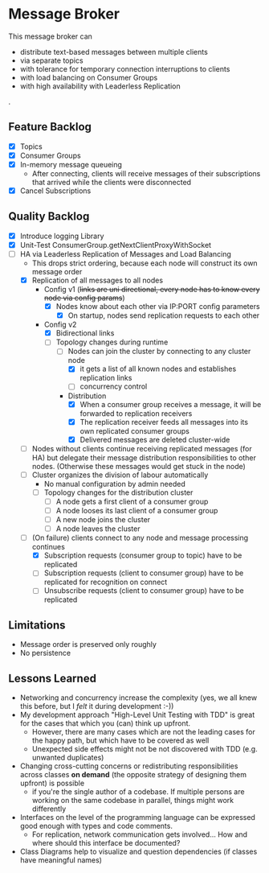 # Message Broker

This message broker can

* distribute text-based messages between multiple clients
* via separate topics
* with tolerance for temporary connection interruptions to clients
* with load balancing on Consumer Groups
* with high availability with Leaderless Replication

.

## Feature Backlog

- [x] Topics
- [x] Consumer Groups
- [x] In-memory message queueing
    - After connecting, clients will receive messages of their subscriptions that arrived while the clients were
      disconnected
- [x] Cancel Subscriptions

## Quality Backlog

- [x] Introduce logging Library
- [x] Unit-Test ConsumerGroup.getNextClientProxyWithSocket
- [ ] HA via Leaderless Replication of Messages and Load Balancing
    - This drops strict ordering, because each node will construct its own message order
    - [x] Replication of all messages to all nodes
      - Config v1 (~~links are uni directional, every node has to know every node via config params~~)
        - [x] Nodes know about each other via IP:PORT config parameters
          - [x] On startup, nodes send replication requests to each other
      - Config v2
        - [x] Bidirectional links
        - [ ] Topology changes during runtime
          - [ ] Nodes can join the cluster by connecting to any cluster node
            - [x] it gets a list of all known nodes and establishes replication links
            - [ ] concurrency control
          - Distribution
              - [x] When a consumer group receives a message, it will be forwarded to replication receivers
              - [x] The replication receiver feeds all messages into its own replicated consumer groups
              - [x] Delivered messages are deleted cluster-wide
    - [ ] Nodes without clients continue receiving replicated messages (for HA) but delegate their message distribution
      responsibilities to other nodes. (Otherwise these messages would get stuck in the node)
    - [ ] Cluster organizes the division of labour automatically
      - No manual configuration by admin needed
      - [ ] Topology changes for the distribution cluster
        - [ ] A node gets a first client of a consumer group
        - [ ] A node looses its last client of a consumer group
        - [ ] A new node joins the cluster
        - [ ] A node leaves the cluster
    - [ ] (On failure) clients connect to any node and message processing continues
        - [x] Subscription requests (consumer group to topic) have to be replicated
        - [ ] Subscription requests (client to consumer group) have to be replicated for recognition on connect
        - [ ] Unsubscribe requests (client to consumer group) have to be replicated

## Limitations
* Message order is preserved only roughly
* No persistence

## Lessons Learned
* Networking and concurrency increase the complexity (yes, we all knew this before, but I _felt_ it during development :-))
* My development approach "High-Level Unit Testing with TDD" is great for the cases that which you (can) think up upfront.
    * However, there are many cases which are not the leading cases for the happy path, but which have to be covered as well
    * Unexpected side effects might not be not discovered with TDD (e.g. unwanted duplicates)
* Changing cross-cutting concerns or redistributing responsibilities across classes **on demand** (the opposite strategy of designing them upfront) is possible
  * if you're the single author of a codebase. If multiple persons are working on the same codebase in parallel, things might work differently
* Interfaces on the level of the programming language can be expressed good enough with types and code comments.
  * For replication, network communication gets involved... How and where should this interface be documented?
* Class Diagrams help to visualize and question dependencies (if classes have meaningful names)
